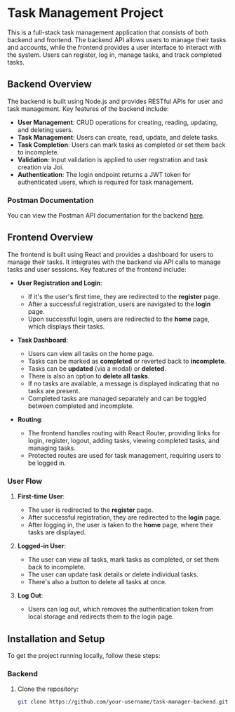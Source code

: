 # Task Management Project

This is a full-stack task management application that consists of both backend and frontend. The backend API allows users to manage their tasks and accounts, while the frontend provides a user interface to interact with the system. Users can register, log in, manage tasks, and track completed tasks.

## Backend Overview

The backend is built using Node.js and provides RESTful APIs for user and task management. Key features of the backend include:

- **User Management**: CRUD operations for creating, reading, updating, and deleting users.
- **Task Management**: Users can create, read, update, and delete tasks.
- **Task Completion**: Users can mark tasks as completed or set them back to incomplete.
- **Validation**: Input validation is applied to user registration and task creation via Joi.
- **Authentication**: The login endpoint returns a JWT token for authenticated users, which is required for task management.

### Postman Documentation
You can view the Postman API documentation for the backend [here](https://documenter.getpostman.com/view/29072087/2sAY519LjA).

## Frontend Overview

The frontend is built using React and provides a dashboard for users to manage their tasks. It integrates with the backend via API calls to manage tasks and user sessions. Key features of the frontend include:

- **User Registration and Login**:
  - If it's the user's first time, they are redirected to the **register** page.
  - After a successful registration, users are navigated to the **login** page.
  - Upon successful login, users are redirected to the **home** page, which displays their tasks.

- **Task Dashboard**:
  - Users can view all tasks on the home page.
  - Tasks can be marked as **completed** or reverted back to **incomplete**.
  - Tasks can be **updated** (via a modal) or **deleted**.
  - There is also an option to **delete all tasks**.
  - If no tasks are available, a message is displayed indicating that no tasks are present.
  - Completed tasks are managed separately and can be toggled between completed and incomplete.

- **Routing**:
  - The frontend handles routing with React Router, providing links for login, register, logout, adding tasks, viewing completed tasks, and managing tasks.
  - Protected routes are used for task management, requiring users to be logged in.

### User Flow
1. **First-time User**: 
   - The user is redirected to the **register** page.
   - After successful registration, they are redirected to the **login** page.
   - After logging in, the user is taken to the **home** page, where their tasks are displayed.

2. **Logged-in User**:
   - The user can view all tasks, mark tasks as completed, or set them back to incomplete.
   - The user can update task details or delete individual tasks.
   - There's also a button to delete all tasks at once.

3. **Log Out**:
   - Users can log out, which removes the authentication token from local storage and redirects them to the login page.

## Installation and Setup

To get the project running locally, follow these steps:

### Backend
1. Clone the repository:
   ```bash
   git clone https://github.com/your-username/task-manager-backend.git
